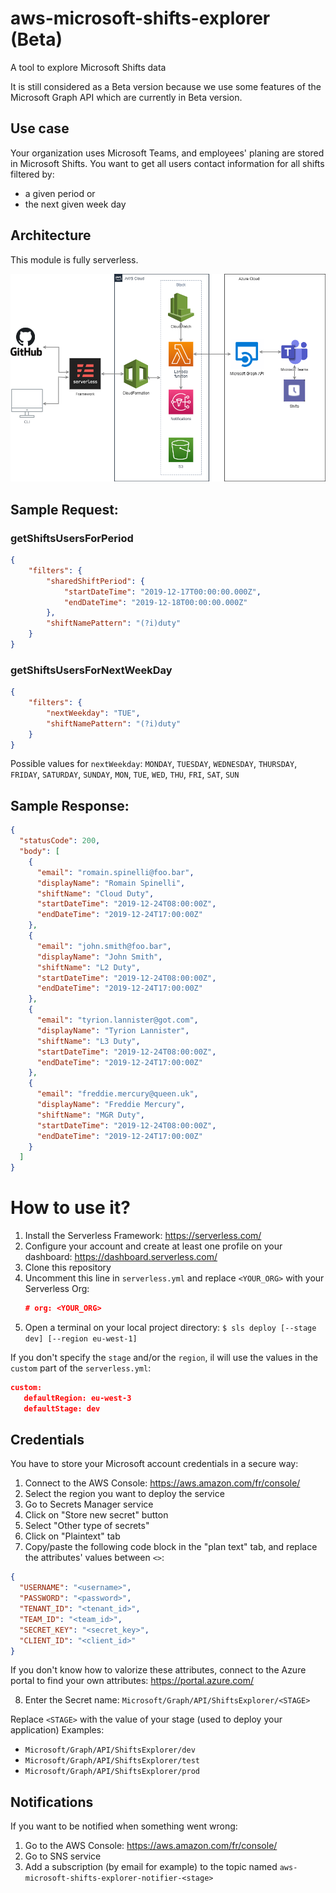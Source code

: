 # aws-microsoft-shifts-explorer (Beta)
 A tool to explore Microsoft Shifts data

It is still considered as a Beta version because we use some features of the Microsoft Graph API which are currently in Beta version. 

## Use case
Your organization uses Microsoft Teams, and employees' planing are stored in Microsoft Shifts.
You want to get all users contact information for all shifts filtered by:
- a given period
or
- the next given week day

## Architecture

This module is fully serverless.

![](res/AWS_Microsoft_Shifts_Explorer.png)

## Sample Request:

### getShiftsUsersForPeriod
```json
{
    "filters": {
        "sharedShiftPeriod": {
            "startDateTime": "2019-12-17T00:00:00.000Z",
            "endDateTime": "2019-12-18T00:00:00.000Z"
        },
        "shiftNamePattern": "(?i)duty"
    }
}
```

### getShiftsUsersForNextWeekDay
```json
{
    "filters": {
        "nextWeekday": "TUE",
        "shiftNamePattern": "(?i)duty"
    }
}
```

Possible values for `nextWeekday`: 
`MONDAY`, `TUESDAY`, `WEDNESDAY`, `THURSDAY`, `FRIDAY`, `SATURDAY`, `SUNDAY`, `MON`, `TUE`, `WED`, `THU`, `FRI`, `SAT`, `SUN`

## Sample Response:
```json
{
  "statusCode": 200,
  "body": [
    {
      "email": "romain.spinelli@foo.bar",
      "displayName": "Romain Spinelli",
      "shiftName": "Cloud Duty",
      "startDateTime": "2019-12-24T08:00:00Z",
      "endDateTime": "2019-12-24T17:00:00Z"
    },
    {
      "email": "john.smith@foo.bar",
      "displayName": "John Smith",
      "shiftName": "L2 Duty",
      "startDateTime": "2019-12-24T08:00:00Z",
      "endDateTime": "2019-12-24T17:00:00Z"
    },
    {
      "email": "tyrion.lannister@got.com",
      "displayName": "Tyrion Lannister",
      "shiftName": "L3 Duty",
      "startDateTime": "2019-12-24T08:00:00Z",
      "endDateTime": "2019-12-24T17:00:00Z"
    },
    {
      "email": "freddie.mercury@queen.uk",
      "displayName": "Freddie Mercury",
      "shiftName": "MGR Duty",
      "startDateTime": "2019-12-24T08:00:00Z",
      "endDateTime": "2019-12-24T17:00:00Z"
    }
  ]
}
```

# How to use it?

1. Install the Serverless Framework: https://serverless.com/
2. Configure your account and create at least one profile on your dashboard: https://dashboard.serverless.com/
3. Clone this repository
4. Uncomment this line in `serverless.yml` and replace `<YOUR_ORG>` with your Serverless Org:
   ```json
   # org: <YOUR_ORG>
   ```
5. Open a terminal on your local project directory:
`
$ sls deploy [--stage dev] [--region eu-west-1]
`

If you don't specify the `stage` and/or the `region`, il will use the values in the `custom` part of the `serverless.yml`:
 ```json
 custom:
    defaultRegion: eu-west-3
    defaultStage: dev
 ```
## Credentials

You have to store your Microsoft account credentials in a secure way:
1. Connect to the AWS Console: https://aws.amazon.com/fr/console/
2. Select the region you want to deploy the service
3. Go to Secrets Manager service
4. Click on "Store new secret" button
5. Select "Other type of secrets"
6. Click on "Plaintext" tab
7. Copy/paste the following code block in the "plan text" tab, and replace the attributes' values between `<>`:
 
```json
{
  "USERNAME": "<username>",
  "PASSWORD": "<password>",
  "TENANT_ID": "<tenant_id>",
  "TEAM_ID": "<team_id>",
  "SECRET_KEY": "<secret_key>",
  "CLIENT_ID": "<client_id>"
}
```

If you don't know how to valorize these attributes, connect to the Azure portal to find your own attributes:
https://portal.azure.com/

8. Enter the Secret name: `Microsoft/Graph/API/ShiftsExplorer/<STAGE>`
 
 Replace `<STAGE>` with the value of your stage (used to deploy your application)
 Examples: 
  * `Microsoft/Graph/API/ShiftsExplorer/dev`
  * `Microsoft/Graph/API/ShiftsExplorer/test`
  * `Microsoft/Graph/API/ShiftsExplorer/prod`

## Notifications

If you want to be notified when something went wrong:
1. Go to the AWS Console: https://aws.amazon.com/fr/console/
2. Go to SNS service
3. Add a subscription (by email for example) to the topic named `aws-microsoft-shifts-explorer-notifier-<stage>`
